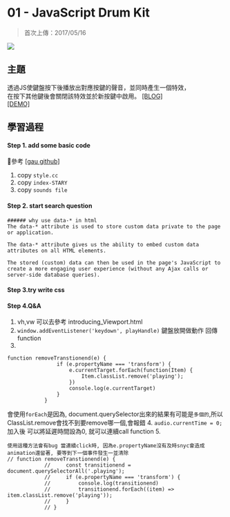 # **01 - JavaScript Drum Kit**
>首次上傳：2017/05/16   

![](https://guahsu.io/2017/05/JavaScript30-01-Java-Script-Drum-Kit/demo1.png)

## **主題**
透過JS使鍵盤按下後播放出對應按鍵的聲音，並同時產生一個特效，  
在按下其他鍵後會關閉該特效並於新按鍵中啟用。 
[[BLOG]](https://github.com/BobChochola/javascript30)  
[[DEMO]](https://guahsu.io/JavaScript30/01_Java-Script-Drum-Kit/index-BobChochola.html)

## **學習過程**
#### Step 1. add some basic code
參考 [[gau github]](https://guahsu.io/2017/05/JavaScript30-01-Java-Script-Drum-Kit/)
1. copy `style.cc`
2. copy `index-STARY`
3. copy `sounds file`
#### Step 2. start search question

```
###### why use data-* in html
The data-* attribute is used to store custom data private to the page or application.

The data-* attribute gives us the ability to embed custom data attributes on all HTML elements.

The stored (custom) data can then be used in the page's JavaScript to create a more engaging user experience (without any Ajax calls or server-side database queries).
```

#### Step 3.try write css
#### Step 4.Q&A
1. vh,vw 可以去參考 introducing_Viewport.html
2. `window.addEventListener('keydown', playHandle)` 鍵盤放開做動作 回傳function
3. 
```
function removeTranstionend(e) {
                if (e.propertyName === 'transform') {
                    e.currentTarget.forEach(function(Item) {
                        Item.classList.remove('playing');
                    })
                    console.log(e.currentTarget)
                }
            }
```
會使用`forEach`是因為, document.querySelector出來的結果有可能是`多個的`,所以ClassList.remove會找不到要remove哪一個,會報錯
4.
`audio.currentTime = 0;` 加入後 可以將延遲時間設為0, 就可以連續call function
5.
```
使用這種方法會有bug 當連續click時, 因為e.propertyName沒有及時snyc會造成animation還留著, 要等到下一個事件發生一並清除
// function removeTranstionend(e) {
            //     const transitionend = document.querySelectorAll('.playing');
            //     if (e.propertyName === 'transform') {
            //         console.log(transitionend)
            //         transitionend.forEach((item) => item.classList.remove('playing'));
            //     }
            // }
````

